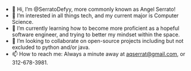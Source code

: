 - 👋 Hi, I’m @SerratoDefyy, more commonly known as Angel Serrato!
- 👀 I’m interested in all things tech, and my current major is Computer Science. 
- 🌱 I’m currently learning how to become more proficient as a hopeful software engineer, and trying to better my mindset within the space.
- 💞️ I’m looking to collaborate on open-source projects including but not excluded to python and/or java. 
- 📫 How to reach me: Always a minute away at aqserrat@gmail.com, or 312-678-3981. 

<!---
SerratoDefyy/SerratoDefyy is a ✨ special ✨ repository because its `README.md` (this file) appears on your GitHub profile.
You can click the Preview link to take a look at your changes.
--->
